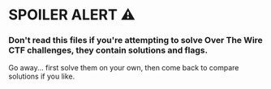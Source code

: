 # SPOILER ALERT ⚠️

### Don't read this files if you're attempting to solve Over The Wire CTF challenges, they contain solutions and flags.
Go away... first solve them on your own, then come back to compare solutions if you like.